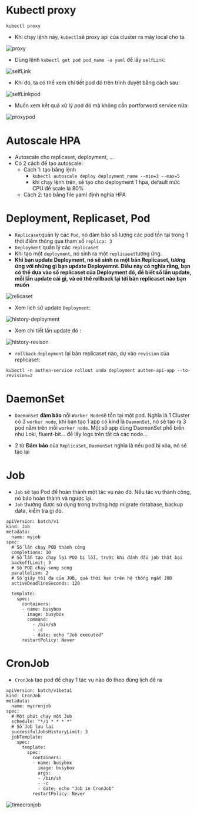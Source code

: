 # Kubectl proxy

`kubectl proxy`

- Khi chạy lệnh này, `kubectl`sẽ proxy api của cluster ra máy local cho ta.

![proxy](../../images/kube-proxy.png)

- Dùng lệnh `kubectl get pod pod_name -o yaml` để lấy `selfLink`:

![selfLink](../../images/selfLink.png)

- Khi đó, ta có thể xem chi tiết pod đó trên trình duyệt bằng cách sau: 

![selfLinkpod](../../images/selfLinkpod.png)

- Muốn xem kết quả xử lý pod đó mà không cần portforword service nữa:

![proxypod](../../images/proxypod.png)

# Autoscale HPA
- Autoscale cho replicaset, deployment, ...
- Có 2 cách để tạo autoscale:
  - Cách 1: tạo bằng lệnh
    - `kubectl autoscale deploy deployment_name --min=3 --max=5`
    - khi chạy lệnh trên, sẽ tạo cho deployment 1 hpa, default mức CPU để scale là 80%
  - Cách 2: tạo bằng file yaml định nghĩa HPA
  
  
# Deployment, Replicaset, Pod
- `Replicaset`quản lý các `Pod`, nó đảm bảo số lượng các pod tồn tại trong 1 thời điểm thông qua tham số `replica: 3`
- `Deployment` quản lý các `replicaset`
- Khi tạo một `deployment`, nó sinh ra một `replicaset`tương ứng. 
- **Khi bạn update Deployment, nó sẽ sinh ra một bản Replicaset, tương ứng với những gì bạn update Deployemnt. Điểu này có nghĩa rằng, bạn có thể dựa vào số replicaset của Deployment đó, để biết số lần update, mỗi lần update cái gì, và có thể rollback lại tới bản replicaset nào bạn muốn**

![relicaset](../../images/relicaset.png)

- Xem lịch sử update `Deployment`:

![history-deployment](../../images/history-deployment.png)

- Xem chi tiết lần update đó :

![history-revison](../../images/history-revison.png)

- `rollback` `deployment` lại bản replicaset nào, dự vào `revision` của replicaset:

`kubectl -n authen-service rollout undo deployment authen-api-app --to-revision=2`

# DaemonSet
- `DaemonSet` **đảm bảo** nỗi `Worker Node`sẽ tồn tại một pod. Nghĩa là 1 Cluster có 3 `worker node`, khi bạn tạo 1 app có kind là `DaemonSet`, nó sẽ tạo ra 3 pod nằm trên mỗi `worker node`. Một số app dùng DaemonSet phổ biến như Loki, fluent-bit... để lấy logs trên tất cả các node... 

- 2 từ **Đảm bảo** của `ReplicaSet`, `DaemonSet` nghĩa là nếu pod bị xóa, nó sẽ tạo lại

# Job
- `Job` sẽ tạo Pod để hoàn thành một tác vụ nào đó. Nếu tác vụ thành công, nó báo hoàn thành và ngược lại. 
- `Job` thường được sử dụng trong trường hợp migrate database, backup data, kiểm tra gì đó.

```
apiVersion: batch/v1
kind: Job
metadata:
  name: myjob
spec:
  # Số lần chạy POD thành công
  completions: 10
  # Số lần tạo chạy lại POD bị lỗi, trước khi đánh dấu job thất bại
  backoffLimit: 3
  # Số POD chạy song song
  parallelism: 2
  # Số giây tối đa của JOB, quá thời hạn trên hệ thống ngắt JOB
  activeDeadlineSeconds: 120

  template:
    spec:
      containers:
      - name: busybox
        image: busybox
        command:
          - /bin/sh
          - -c
          - date; echo "Job executed"
      restartPolicy: Never
```

# CronJob
- `CronJob` tạo pod để chạy 1 tác vụ nào đó theo đúng lịch đề ra

```
apiVersion: batch/v1beta1
kind: CronJob
metadata:
  name: mycronjob
spec:
  # Một phút chạy một Job
  schedule: "*/1 * * * *"
  # Số Job lưu lại
  successfulJobsHistoryLimit: 3
  jobTemplate:
    spec:
      template:
        spec:
          containers:
          - name: busybox
            image: busybox
            args:
            - /bin/sh
            - -c
            - date; echo "Job in CronJob"
          restartPolicy: Never
```

![timecronjob](../../images/timecronjob.png)







